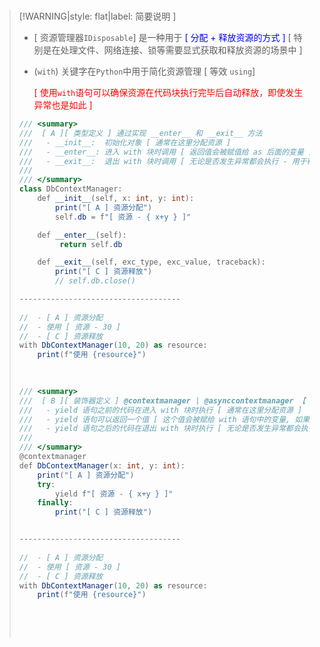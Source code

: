 <br/>

>[!WARNING|style: flat|label: 简要说明 ]
>
>- [ 资源管理器`IDisposable`] 是一种用于 <span style='color:Blue'>[ 分配 + 释放资源的方式 ] </span> [ 特别是在处理文件、网络连接、锁等需要显式获取和释放资源的场景中 ]
>
>- (`with`) 关键字在`Python`中用于简化资源管理 [ 等效 `using`]
>
>   <span style='color:red'>[ 使用`with`语句可以确保资源在代码块执行完毕后自动释放，即使发生异常也是如此 ]</span>
>
>```csharp
>/// <summary>
>///  [ A ][ 类型定义 ] 通过实现 __enter__ 和 __exit__ 方法
>///   - __init__:  初始化对象 [ 通常在这里分配资源 ]
>///   - __enter__: 进入 with 块时调用 [ 返回值会被赋值给 as 后面的变量 ]
>///   - __exit__:  退出 with 块时调用 [ 无论是否发生异常都会执行 - 用于释放资源 ]
>/// 
>/// </summary>
>class DbContextManager:
>	  def __init__(self, x: int, y: int):
>		  print("[ A ] 资源分配")
>		  self.db = f"[ 资源 - { x+y } ]"
>
>	  def __enter__(self):
>          return self.db
>
>	  def __exit__(self, exc_type, exc_value, traceback):
>		  print("[ C ] 资源释放")
>		  // self.db.close()
>
>------------------------------------
>              
>//  - [ A ] 资源分配
>//  - 使用 [ 资源 - 30 ]
>//  - [ C ] 资源释放      
>with DbContextManager(10, 20) as resource:
>     print(f"使用 {resource}")
>         
>              
>```
>
>```csharp
>/// <summary>
>///  [ B ][ 装饰器定义 ] @contextmanager | @asynccontextmanager 【 即它必须包含唯一 yield 语句 】
>///   - yield 语句之前的代码在进入 with 块时执行 [ 通常在这里分配资源 ]
>///   - yield 语句可以返回一个值 [ 这个值会被赋给 with 语句中的变量, 如果不需要返回值, 可以使用 yield 而不带任何值 ]
>///   - yield 语句之后的代码在退出 with 块时执行 [ 无论是否发生异常都会执行 - 用于释放资源 ]
>///   
>/// </summary>
>@contextmanager
>def DbContextManager(x: int, y: int):
>     print("[ A ] 资源分配")
>     try:
>         yield f"[ 资源 - { x+y } ]"
>     finally:
>         print("[ C ] 资源释放")
>
>
>------------------------------------
>              
>//  - [ A ] 资源分配
>//  - 使用 [ 资源 - 30 ]
>//  - [ C ] 资源释放      
>with DbContextManager(10, 20) as resource:
>     print(f"使用 {resource}")
>         
>         
>```
>
><br/>
>
>

